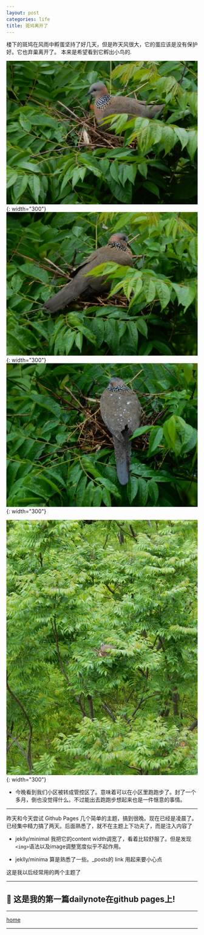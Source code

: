 ```yaml
---
layout: post
categories: life
title: 斑鸠离开了
---
```


楼下的斑鸠在风雨中孵蛋坚持了好几天，但是昨天风很大，它的蛋应该是没有保护好。它也弃巢离开了。
本来是希望看到它孵出小鸟的.

![](../assets/20220429/bird2.jpg){: width="300"}
![](../assets/20220429/bird3.jpg){: width="300"}
![](../assets/20220429/bird4.jpg){: width="300"}

![](../assets/20220429/bird1.jpg){: width="300"}


- 今晚看到我们小区被转成管控区了。意味着可以在小区里跑跑步了。封了一个多月，倒也没觉得什么。不过能出去跑跑步想起来也是一件惬意的事情。



---

昨天和今天尝试 Github Pages 几个简单的主题，搞到很晚。现在已经是凌晨了。
已经集中精力搞了两天。后面熟悉了，就不在主题上下功夫了，而是注入内容了

- jeklly/minimal 我把它的content width调宽了，看着比较舒服了。但是发现 `<img>`语法以及image调整宽度似乎不起作用。 

- jeklly/minima 算是熟悉了一些。_posts的 link 用起来要小心点

这是我以后经常用的两个主题了

---

## 🎉 这是我的第一篇dailynote在github pages上!
---

[home](../index.md)

---
